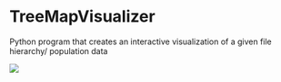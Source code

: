 # TreeMapVisualizer
Python program that creates an interactive visualization of a given file hierarchy/ population data


![](https://github.com/SamirGhias/TreeMapVisualizer/blob/main/Population%20Gif.gif)
